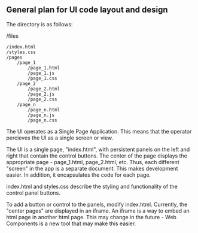 ## General plan for UI code layout and design

The directory is as follows:

/files

	/index.html
	/styles.css
	/pages
		/page_1
			/page_1.html
			/page_1.js
			/page_1.css
		/page_2
			/page_2.html
			/page_2.js
			/page_2.css
		/page_n
			/page_n.html
			/page_n.js
			/page_n.css

The UI operates as a Single Page Application. This means that the operator percieves the UI as a single screen or view.

The UI is a single page, "index.html", with persistent panels on the left and right that contain the control buttons. The center of the page displays the appropriate page - page_1.html, page_2.html, etc. Thus, each different "screen" in the app is a separate document. This makes development easier. In addition, it encapsulates the code for each page.

index.html and styles.css describe the styling and functionality of the control panel buttons.

To add a button or control to the panels, modify index.html. Currently, the "center pages" are displayed in an iframe. An iframe is a way to embed an html page in another html page. This may change in the future - Web Components is a new tool that may make this easier.
			
